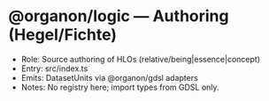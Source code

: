 # @organon/logic — Authoring (Hegel/Fichte)

- Role: Source authoring of HLOs (relative/being|essence|concept)
- Entry: src/index.ts
- Emits: DatasetUnits via @organon/gdsl adapters
- Notes: No registry here; import types from GDSL only.
